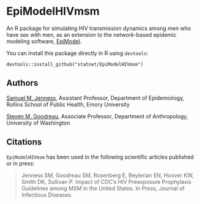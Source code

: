 # EpiModelHIVmsm
An R package for simulating HIV transmission dynamics among men who have sex with men, as an extension to the network-based epidemic modeling software, [EpiModel](http://epimodel.org).

You can install this package directly in R using `devtools`:
```
devtools::install_github("statnet/EpiModelHIVmsm")
```

## Authors
[Samuel M. Jenness](http://samueljenness.org/), Assistant Professor, Department of Epidemiology, Rollins School of Public Health, Emory University

[Steven M. Goodreau](http://faculty.washington.edu/goodreau/), Associate Professor, Department of Anthropology, University of Washington

## Citations

`EpiModelHIVmsm` has been used in the following scientific articles published or in press:

> Jenness SM, Goodreau SM, Rosenberg E, Beylerian EN, Hoover KW, Smith DK, Sullivan P. Impact of CDC’s HIV Preexposure Prophylaxis Guidelines among MSM in the United States. In Press, Journal of Infectious Diseases.